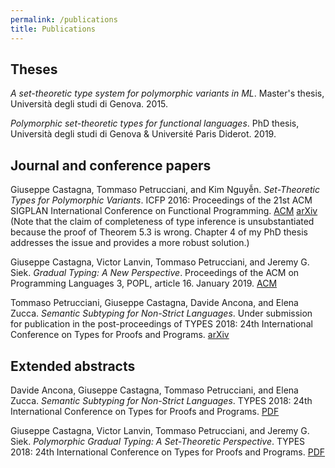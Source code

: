 ```yaml
---
permalink: /publications
title: Publications
---
```


## Theses

*A set-theoretic type system for polymorphic variants in ML*.
Master's thesis, Università degli studi di Genova. 2015.

*Polymorphic set-theoretic types for functional languages*.
PhD thesis, Università degli studi di Genova & Université Paris Diderot. 2019.

## Journal and conference papers

Giuseppe Castagna, Tommaso Petrucciani, and Kim Nguyễn.
*Set-Theoretic Types for Polymorphic Variants*.
ICFP 2016: Proceedings of the 21st ACM SIGPLAN International Conference on Functional Programming.
[ACM](http://doi.acm.org/10.1145/2951913.2951928)
[arXiv](https://arxiv.org/abs/1606.01106)
(Note that the claim of completeness of type inference is unsubstantiated
because the proof of Theorem 5.3 is wrong.
Chapter 4 of my PhD thesis addresses the issue and provides a more robust solution.)

Giuseppe Castagna, Victor Lanvin, Tommaso Petrucciani, and Jeremy G. Siek.
*Gradual Typing: A New Perspective*.
Proceedings of the ACM on Programming Languages 3, POPL, article 16.
January 2019.
[ACM](https://dl.acm.org/citation.cfm?id=3290329)

Tommaso Petrucciani, Giuseppe Castagna, Davide Ancona, and Elena Zucca.
*Semantic Subtyping for Non-Strict Languages*.
Under submission for publication in the post-proceedings of TYPES 2018:
24th International Conference on Types for Proofs and Programs.
[arXiv](https://arxiv.org/abs/1810.05555)

## Extended abstracts

Davide Ancona, Giuseppe Castagna, Tommaso Petrucciani, and Elena Zucca.
*Semantic Subtyping for Non-Strict Languages*.
TYPES 2018: 24th International Conference on Types for Proofs and Programs.
[PDF](/assets/files/types2018-abstract-nonstrict.pdf)

Giuseppe Castagna, Victor Lanvin, Tommaso Petrucciani, and Jeremy G. Siek.
*Polymorphic Gradual Typing: A Set-Theoretic Perspective*.
TYPES 2018: 24th International Conference on Types for Proofs and Programs.
[PDF](/assets/files/types2018-abstract-gradual.pdf)
